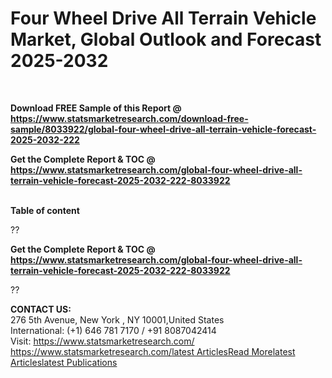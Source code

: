 <h1>Four Wheel Drive All Terrain Vehicle Market, Global Outlook and Forecast 2025-2032</h1><br/><p><strong>Download FREE Sample of this Report @ <a href="https://www.statsmarketresearch.com/download-free-sample/8033922/global-four-wheel-drive-all-terrain-vehicle-forecast-2025-2032-222">https://www.statsmarketresearch.com/download-free-sample/8033922/global-four-wheel-drive-all-terrain-vehicle-forecast-2025-2032-222</a></strong></p>

<div><b>Get the Complete Report & TOC @ <a href="https://www.statsmarketresearch.com/global-four-wheel-drive-all-terrain-vehicle-forecast-2025-2032-222-8033922">https://www.statsmarketresearch.com/global-four-wheel-drive-all-terrain-vehicle-forecast-2025-2032-222-8033922</a></b></div>

<p><br />
<b>Table of content</b></p>

<p>??</p>

<div><b>Get the Complete Report & TOC @ <a href="https://www.statsmarketresearch.com/global-four-wheel-drive-all-terrain-vehicle-forecast-2025-2032-222-8033922">https://www.statsmarketresearch.com/global-four-wheel-drive-all-terrain-vehicle-forecast-2025-2032-222-8033922</a></b></div>

<p>??</p>

<p><b>CONTACT US:</b><br />
276 5th Avenue, New York , NY 10001,United States<br />
International: (+1) 646 781 7170 / +91 8087042414<br />
Visit: <a href="https://www.statsmarketresearch.com/">https://www.statsmarketresearch.com/</a><br />
<a href="https://gyeongbokgung.com">https://www.statsmarketresearch.com/</a><a href="https://hallyeomaritime.com">latest Articles</a><a href="https://jingwansa.com">Read More</a><a href="https://nguoiviet.jp/">latest Articles</a><a href="https://www.intelmarketresearch.com/">latest Publications</a></p>
